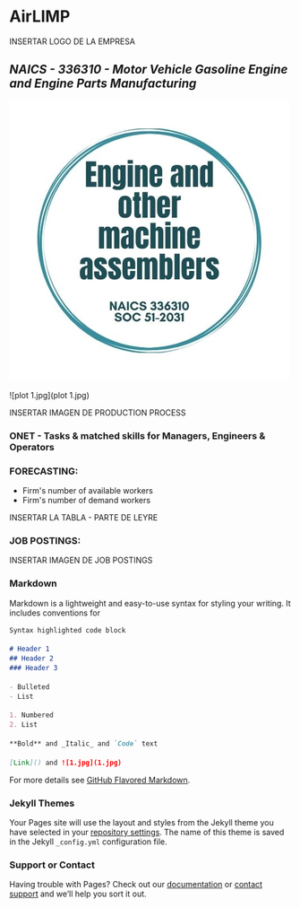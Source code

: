 # **AirLIMP**

INSERTAR LOGO DE LA EMPRESA

## _NAICS - 336310 - Motor Vehicle Gasoline Engine and Engine Parts Manufacturing_

![1.jpg](1.jpg)

![plot 1.jpg](plot 1.jpg)

INSERTAR IMAGEN DE PRODUCTION PROCESS

### ONET - Tasks & matched skills for Managers, Engineers & Operators

### FORECASTING:
- Firm's number of available workers
- Firm's number of demand workers

INSERTAR LA TABLA - PARTE DE LEYRE


### JOB POSTINGS:

INSERTAR IMAGEN DE JOB POSTINGS 








### Markdown

Markdown is a lightweight and easy-to-use syntax for styling your writing. It includes conventions for

```markdown
Syntax highlighted code block

# Header 1
## Header 2
### Header 3

- Bulleted
- List

1. Numbered
2. List

**Bold** and _Italic_ and `Code` text

[Link]() and ![1.jpg](1.jpg)
```

For more details see [GitHub Flavored Markdown](https://guides.github.com/features/mastering-markdown/).

### Jekyll Themes

Your Pages site will use the layout and styles from the Jekyll theme you have selected in your [repository settings](https://github.com/Ainhoa-Urtasun-UPNA/hohr-project-group-assignment-airlimp/settings/pages). The name of this theme is saved in the Jekyll `_config.yml` configuration file.

### Support or Contact

Having trouble with Pages? Check out our [documentation](https://docs.github.com/categories/github-pages-basics/) or [contact support](https://support.github.com/contact) and we’ll help you sort it out.
